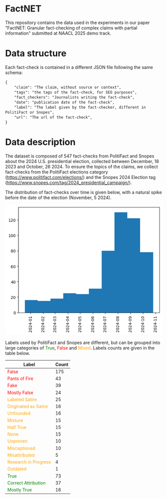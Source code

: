 # FactNET

This repository contains the data used in the experiments in our paper "FactNET: Granular fact-checking of complex claims with partial information" submitted at NAACL 2025 demo track.

# Data structure

Each fact-check is contained in a different JSON file following the same schema:

```
{
    "claim": "The claim, without source or context",
    "tags": "the tags of the fact-check, for SEO purposes",
    "fact_checkers": "Journalists writing the fact-check",
    "date": "publication date of the fact-check",
    "label": "The label given by the fact-checker, different in PolitiFact or Snopes",
    "url": "The url of the fact-check",
}
```

# Data description

The dataset is composed of 547 fact-checks from PolitiFact and Snopes about the 2024 U.S. presidential election, collected between December, 18 2023 and October, 26 2024.
To ensure the topics of the claims, we collect fact-checks from the PolitiFact elections category (https://www.politifact.com/elections/) and the Snopes 2024 Election tag (https://www.snopes.com/tag/2024_presidential_campaign/).

The distribution of fact-checks over time is given below, with a natural spike before the date of the election (November, 5 2024).

<p align="center">
  <img src="figures/dates_distribution.png" />
</p>

Labels used by PolitiFact and Snopes are different, but can be grouped into large categories of <span style="color:green">True</span>, <span style="color:red">False</span> and <span style="color:orange">Mixed</span>. Labels counts are given in the table below.

<center>

| Label    | Count |
| -------- | ------- |
| <span style="color:red">False</span>  | 175    |
| <span style="color:red">Pants of Fire</span> | 43     |
| <span style="color:red">Fake</span>    | 39    |
| <span style="color:red">Mostly False</span>    | 24    |
| <span style="color:orange">Labeled Satire</span>    | 25    |
| <span style="color:orange">Originated as Satire</span>    | 16    |
| <span style="color:orange">Unfounded</span>    | 16    |
| <span style="color:orange">Mixture</span>    | 15    |
| <span style="color:orange">Half True</span>    | 15    |
| <span style="color:orange">None</span>    | 15    |
| <span style="color:orange">Unproven</span>    | 10    |
| <span style="color:orange">Miscaptioned</span>    | 10    |
| <span style="color:orange">Misattributed</span>    | 5    |
| <span style="color:orange">Research in Progress</span>    | 4    |
| <span style="color:orange">Outdated</span>    | 1    |
| <span style="color:green">True</span>    | 73    |
| <span style="color:green">Correct Attribution</span>    | 37    |
| <span style="color:green">Mostly True</span>    | 16    |
